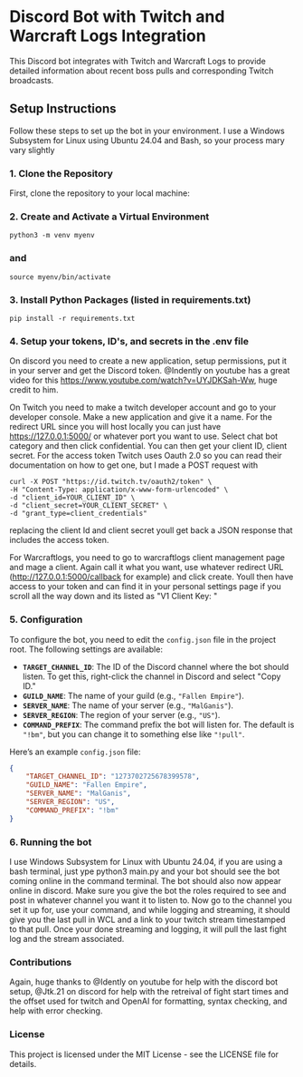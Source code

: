 
# Discord Bot with Twitch and Warcraft Logs Integration

This Discord bot integrates with Twitch and Warcraft Logs to provide detailed information about recent boss pulls and corresponding Twitch broadcasts.

## Setup Instructions

Follow these steps to set up the bot in your environment. I use a Windows Subsystem for Linux using Ubuntu 24.04 and Bash, so your process mary vary slightly

### 1. Clone the Repository

First, clone the repository to your local machine:

### 2. Create and Activate a Virtual Environment

    python3 -m venv myenv
### and
    source myenv/bin/activate

### 3. Install Python Packages (listed in requirements.txt)
    pip install -r requirements.txt

### 4. Setup your tokens, ID's, and secrets in the .env file
On discord you need to create a new application, setup permissions, put it in your server and get the Discord token. @Indently on youtube has a great video for this https://www.youtube.com/watch?v=UYJDKSah-Ww, huge credit to him.

On Twitch you need to make a twitch developer account and go to your developer console. Make a new application and give it a name. For the redirect URL since you will host locally you can just have https://127.0.0.1:5000/ or whatever port you want to use. Select chat bot category and then click confidential. You can then get your client ID, client secret. For the access token Twitch uses Oauth 2.0 so you can read their documentation on how to get one, but I made a POST request with 

    curl -X POST "https://id.twitch.tv/oauth2/token" \
    -H "Content-Type: application/x-www-form-urlencoded" \
    -d "client_id=YOUR_CLIENT_ID" \
    -d "client_secret=YOUR_CLIENT_SECRET" \
    -d "grant_type=client_credentials"

replacing the client Id and client secret youll get back a JSON response that includes the access token.

For Warcraftlogs, you need to go to warcraftlogs client management page and mage a client. Again call it what you want, use whatever redirect URL (http://127.0.0.1:5000/callback for example) and click create. Youll then have access to your token and can find it in your personal settings page if you scroll all the way down and its listed as "V1 Client Key: "

### 5. Configuration

To configure the bot, you need to edit the `config.json` file in the project root. The following settings are available:

- **`TARGET_CHANNEL_ID`**: The ID of the Discord channel where the bot should listen. To get this, right-click the channel in Discord and select "Copy ID."
- **`GUILD_NAME`**: The name of your guild (e.g., `"Fallen Empire"`).
- **`SERVER_NAME`**: The name of your server (e.g., `"MalGanis"`).
- **`SERVER_REGION`**: The region of your server (e.g., `"US"`).
- **`COMMAND_PREFIX`**: The command prefix the bot will listen for. The default is `"!bm"`, but you can change it to something else like `"!pull"`.

Here’s an example `config.json` file:

```json
{
    "TARGET_CHANNEL_ID": "1273702725678399578",
    "GUILD_NAME": "Fallen Empire",
    "SERVER_NAME": "MalGanis",
    "SERVER_REGION": "US",
    "COMMAND_PREFIX": "!bm"
}

```

### 6. Running the bot
I use Windows Subsystem for Linux with Ubuntu 24.04, if you are using a bash terminal, just ype python3 main.py and your bot should see the bot coming online in the command terminal. The bot should also now appear online in discord. Make sure you give the bot the roles required to see and post in whatever channel you want it to listen to. Now go to the channel you set it up for, use your command, and while logging and streaming, it should give you the last pull in WCL and a link to your twitch stream timestamped to that pull. Once your done streaming and logging, it will pull the last fight log and the stream associated.

### Contributions
Again, huge thanks to @Idently on youtube for help with the discord bot setup, @Jtk.21 on discord for help with the retreival of fight start times and the offset used for twitch
and OpenAI for formatting, syntax checking, and help with error checking. 

### License
This project is licensed under the MIT License - see the LICENSE file for details.